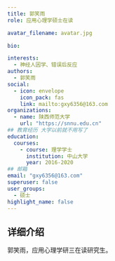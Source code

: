 ```yaml
---
title: 郭笑雨
role: 应用心理学硕士在读

avatar_filename: avatar.jpg

bio: 

interests:
  - 神经人因学、错误后反应
authors:
  - 郭笑雨
social:
  - icon: envelope
    icon_pack: fas
    link: mailto:gxy6356@163.com
organizations:
  - name: 陕西师范大学
    url: "https://snnu.edu.cn"
## 教育经历 大学以前就不用写了
education:
  courses:
    - course: 理学学士
      institution: 中山大学
      year: 2016-2020
## 邮箱
email: "gxy6356@163.com"
superuser: false
user_groups:
  - 硕士
highlight_name: false
---
```

## 详细介绍
郭笑雨，应用心理学研三在读研究生。

